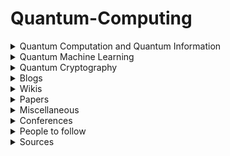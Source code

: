 <h1>Quantum-Computing</h1>

<details><summary>Quantum Computation and Quantum Information</summary>
    <ul style="list-style-type:none">
        <details><summary>Courses</summary>
            <ul style="list-style-type:none">
                <details>
                    <summary>Beginners</summary>
                    <ul>
                        <li><a href="http://michaelnielsen.org/blog/quantum-computing-for-the-determined/">Quantum Computing for the Determined</a> by <i>Michael Nielsen</i>: I’ve posted to YouTube a series of 22 short videos giving an introduction to quantum computing. Unfortunatly the series is incomplete.</li>
                        <li><a href="https://www.edx.org/course/quantum-mechanics-everyone-georgetownx-phyx-008-01x">Quantum Mechanics for Everyone</a>: Learn the fundamental notions of quantum mechanics at a level that is accessible to everyone by <a href="https://www.georgetown.edu/">Georgetown University</a>.</li>
                        <li><a href="https://www.edx.org/course/quantum-mechanics-quantum-computation-uc-berkeleyx-cs-191x">Quantum Mechanics and Quantum Computation</a> by <i>V. Umesh</i> at UCBerkley. [<a href="https://www.youtube.com/playlist?list=PL2jykFOD1AWap0r8WOuZ-08BFgMyx-5RT">Youtube</a>] : Unfortunatly the list isn't complete.</li>
                </details>
        <details>
            <summary>Intermediate</summary>
            Will be Updated soon!
        </details>
        <details>
            <summary>Advanced</summary>
            Will be Updated soon!
        </details></ul>
        </details>
        <details>
            <summary>Lecture notes</summary>
            <ul style="list-style-type:circle">
                <li><a href="https://cs.uwaterloo.ca/~watrous/TQI/">The Theory of Quantum Information</a> by <i>J. Watrous</i>.</li>
                <li><a href="http://www.theory.caltech.edu/~preskill/ph219/index.html">Quantum Computation</a> by <i>J. Preskill</i>.</li>
                <li><a href="https://homepages.cwi.nl/~rdewolf/qc11.html">Quantum Computing</a> by <i>R. de Wolf</i>.</li>
            </ul style="list-style-type:circle">
            </details>
        <details>
            <summary>Textbook(s)</summary>
            <ul style="list-style-type:circle">
                <li> <a href="https://dl.acm.org/citation.cfm?id=1972505">Quantum Computation and Quantum Information: 10th Anniversary Edition</a> by <i>M. Nielsen</i> and <i>I. Chuang</i>. - [<a href="http://csis.pace.edu/ctappert/cs837-18spring/QC-textbook.pdf"> PDF </a>] </li>
            </ul>
            </details>
    </ul>
</details>

<details><summary>Quantum Machine Learning</summary>
    <ul>
        <details><summary>Courses</summary>
            <ul>
                Will be Updated soon!
            </ul></details>
        <details><summary>Lecture notes</summary>
            <ul>
                Will be Updated soon!
            </ul></details>
        <details><summary>Textbook(s)</summary>
            <ul>
                Will be Updated soon!
            </ul></details>
    </ul>
</details>

<details>
    <summary>Quantum Cryptography</summary>
    <ul>
        <details><summary>Courses</summary>
            <ul>
                Will be Updated soon!
            </ul></details>
        <details><summary>Lecture notes</summary>
            <ul>
                Will be Updated soon!
            </ul></details>
        <details><summary>Textbook(s)</summary>
            <ul>
                Will be Updated soon!
            </ul></details>
    </ul>
</details>

<details>
    <summary>Blogs</summary>
    <ul>
        <li><a href="https://www.scottaaronson.com/blog/">Shtetl-Optimized</a>: Blog by <a href="https://www.scottaaronson.com/">Scott Aaronson</a>.</li>
        <li><a href="https://quantumfrontiers.com/">Quantum Frontiers</a>: A blog by the Institute for Quantum Information and Matter, <i>Caltech</i>.</li>
        <li><a href="http://dabacon.org/qspeak/">Quantum Information Science Announcements</a>: Quantum Information Science Announcements like <i>jobs, conferences, research opportunities, etc</i>. <a href="https://twitter.com/qisannounce">Twitter</a>.</li>
        <li><a href="http://blog.qutech.nl/">Bits of Quantum</a>: A blog by <a href="https://qutech.nl/">QuTech</a> with three levels of difficulties.</li>
        <li><a href="https://quantarei.wordpress.com/">QuantaRei</a>: Blog by the researchers of <a href="https://quantingham.wordpress.com/">Quantum Correlation Group</a> at <a href="http://www.nottingham.ac.uk/">University of Nottingham</a>.</li>
        <li><a href="http://dabacon.org/pontiff/">The Quantum Pontiff</a>: Blog about the wondrous quantum world in which we live. </li>
        <li>A <a href="https://uwaterloo.ca/institute-for-quantum-computing/blog/post/welcome-our-new-blog">Blog</a> by the <a href="https://uwaterloo.ca/institute-for-quantum-computing/">Institute for Quantum Computing</a> at <a href="https://uwaterloo.ca/">University of Waterloo</a>.</li>
        <li>A <a href="https://terrytao.wordpress.com/">Blog</a> by Terence Tao, on his research and expository papers, discussion of open problems, and other maths-related topics.</li>
        <li>A <a href="https://quantum-journal.org/blog#">Blog</a> by the open-journal, <a href="https://quantum-journal.org">Quantum</a>: "Quantum is an open-access peer-reviewed journal for quantum science and related fields".</li>
    </ul>
</details>

<details>
    <summary>Wikis</summary>
    <ul>
        Will be Updated soon!
    </ul>
</details>

<details>
    <summary>Papers</summary>
    <ul>
        <li><strong>Title</strong>:<a href="https://arxiv.org/pdf/0910.3376.pdf"> Quantum Proofs for Classical Theorems</a>.<br><strong>Abstract</strong>: Alongside the development of quantum algorithms and quantum complexity theory in recent years, quantum techniques have also proved instrumental in obtaining results in diverse classical (non-quantum) areas, such as coding theory, communication complexity, and polynomial approximations. In this paper we survey these results and the quantum toolbox they use.</li>
        <li><strong>Title</strong>: <a href="https://www.scottaaronson.com/papers/qml.pdf">Quantum Machine Learning Algorithms: Read the Fine Print</a></li>
        <li><strong>Title</strong>: <a href="https://www.nature.com/articles/nature23474">Quantum Machine Learning</a> <a href="https://arxiv.org/abs/1611.09347">[ArXiv]</a><br><strong>Thesis</strong>: Fuelled by increasing computer power and algorithmic advances, machine learning techniques have become powerful tools for finding patterns in data. Quantum systems produce atypical patterns that classical systems are thought not to produce efficiently, so it is reasonable to postulate that quantum computers may outperform classical computers on machine learning tasks. The field of quantum machine learning explores how to devise and implement quantum software that could enable machine learning that is faster than that of classical computers. Recent work has produced quantum algorithms that could act as the building blocks of machine learning programs, but the hardware and software challenges are still considerable. </li>
        <li><strong>Title</strong>: <a href="https://www.nature.com/articles/npjqi201523">Quantum algorithms: an overview</a><br><strong>Abstract</strong>: Quantum computers are designed to outperform standard computers by running quantum algorithms. Areas in which quantum algorithms can be applied include cryptography, search and optimisation, simulation of quantum systems and solving large systems of linear equations. Here we briefly survey some known quantum algorithms, with an emphasis on a broad overview of their applications rather than their technical details. We include a discussion of recent developments and near-term applications of quantum algorithms.</li>
        <li><strong>Title</strong>: <a href="https://arxiv.org/abs/1811.02266">An Artificial Neuron Implemented on an Actual Quantum Processor</a><br><strong>Thesis</strong>: Artificial neural networks are the heart of machine learning algorithms and artificial intelligence protocols. Historically, the simplest implementation of an artificial neuron traces back to the classical Rosenblatt's `perceptron', but its long term practical applications may be hindered by the fast scaling up of computational complexity, especially relevant for the training of multilayered perceptron networks. Here we introduce a quantum information-based algorithm implementing the quantum computer version of a perceptron, which shows exponential advantage in encoding resources over alternative realizations. We experimentally test a few qubits version of this model on an actual small-scale quantum processor, which gives remarkably good answers against the expected results. We show that this quantum model of a perceptron can be used as an elementary nonlinear classifier of simple patterns, as a first step towards practical training of artificial quantum neural networks to be efficiently implemented on near-term quantum processing hardware.</li>
        <li><strong>Title</strong>: </li>
    </ul>
</details>

<details>
    <summary>Miscellaneous</summary>
    <ul>
        Will be Updated soon!
    </ul>
</details>

<details>
    <summary>Conferences</summary>
    <ul>
        Will be Updated soon!
    </ul>
</details>

<details>
    <summary>People to follow</summary>
    <ul>
        Will be Updated soon!
    </ul>
</details>

<details>
    <summary>Sources</summary>
    <ul>
        <li><a href="https://www.cs.umd.edu/class/spring2018/cmsc457/reference.html">References</a> of <a href="https://www.cs.umd.edu/class/spring2018/cmsc457/index.html">CMSC/PHYS 457</a> by <a href="https://www.cs.umd.edu/~xwu/">Xiaodi Wu</a>.</li>
    </ul>
</details>
